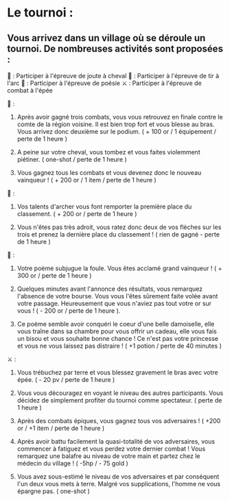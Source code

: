 # Le tournoi :

## Vous arrivez dans un village où se déroule un tournoi. De nombreuses activités sont proposées :

:horse: : Participer à l'épreuve de joute à cheval
:dart: : Participer à l'épreuve de tir à l'arc
:scroll: : Participer à l'épreuve de poésie
:crossed_swords: : Participer à l'épreuve de combat à l'épée

:horse: :
1. Après avoir gagné trois combats, vous vous retrouvez en finale contre le comte de la région voisine. Il est bien trop fort et vous blesse au bras. Vous arrivez donc deuxième sur le podium. ( + 100 or / 1 équipement / perte de 1 heure )

2. A peine sur votre cheval, vous tombez et vous faites violemment piétiner. ( one-shot / perte de 1 heure )

3. Vous gagnez tous les combats et vous devenez donc le nouveau vainqueur ! ( + 200 or / 1 item / perte de 1 heure )

:dart: :
1. Vos talents d'archer vous font remporter la première place du classement. ( + 200 or / perte de 1 heure )

2. Vous n'êtes pas très adroit, vous ratez donc deux de vos flèches sur les trois et prenez la dernière place du classement ! ( rien de gagné - perte de 1 heure )

:scroll: :
1. Votre poème subjugue la foule. Vous êtes acclamé grand vainqueur ! ( + 300 or / perte de 1 heure )

2. Quelques minutes avant l'annonce des résultats, vous remarquez l'absence de votre bourse. Vous vous l'êtes sûrement faite volée avant votre passage. Heureusement que vous n'aviez pas tout votre or sur vous ! ( - 200 or / perte de 1 heure ).

3. Ce poème semble avoir conquéri le coeur d'une belle damoiselle, elle vous traîne dans sa chambre pour vous offrir un cadeau, elle vous fais un bisou et vous souhaite bonne chance ! Ce n'est pas votre princesse et vous ne vous laissez pas distraire ! ( +1 potion / perte de 40 minutes ) 

:crossed_swords: :
1. Vous trébuchez par terre et vous blessez gravement le bras avec votre épée. ( - 20 pv / perte de 1 heure )

2. Vous vous découragez en voyant le niveau des autres participants. Vous décidez de simplement profiter du tournoi comme spectateur. ( perte de 1 heure )

3. Après des combats épiques, vous gagnez tous vos adversaires ! ( +200 or / +1 item / perte de 1 heure )

4. Après avoir battu facilement la quasi-totalité de vos adversaires, vous commencer à fatiguez et vous perdez votre dernier combat ! Vous remarquez une balafre  au niveau de votre main et partez chez le médecin du village ! ( -5hp / - 75 gold ) 

5. Vous avez sous-estimé le niveau de vos adversaires et par conséquent l'un deux vous mets à terre. Malgré vos supplications, l'homme ne vous épargne pas. ( one-shot )
